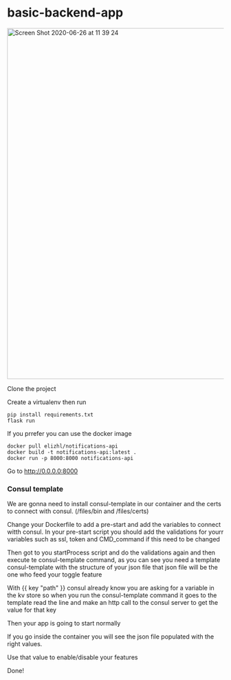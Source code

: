 # basic-backend-app

<img width="814" alt="Screen Shot 2020-06-26 at 11 39 24" src="https://user-images.githubusercontent.com/51725996/85880647-f9fdd100-b7a1-11ea-9d09-ac6a01f44c7d.png">

Clone the project

Create a virtualenv then run

    pip install requirements.txt
    flask run
    

If you prrefer you can use the docker image

    docker pull elizhl/notifications-api
    docker build -t notifications-api:latest .
    docker run -p 8000:8000 notifications-api
    
Go to http://0.0.0.0:8000


### Consul template

We are gonna need to install consul-template in our container and the certs to connect with consul. (/files/bin and /files/certs)

Change your Dockerfile to add a pre-start and add the variables to connect witth consul. 
In your pre-start script you should add the validations for yourr variables such as ssl, token and CMD_command if this need to be changed

Then got to you startProcess script and do the validations again and then execute te consul-template command, as you can see you need a template consul-template with the structure of your json file that json file will be the one who feed your toggle feature

With {{ key "path" }} consul already know you are asking for a variable in the kv store so when you run the consul-template command it goes to the template read the line and make an http call to the consul server to get the value for that key

Then your app is going to start normally

If you go inside the container you will see the json file populated with the right values.

Use that value to enable/disable your features

Done!
